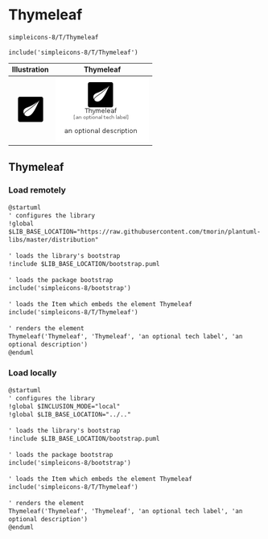 # Thymeleaf


```text
simpleicons-8/T/Thymeleaf
```

```text
include('simpleicons-8/T/Thymeleaf')
```



| Illustration | Thymeleaf |
| :---: | :---: |
| ![illustration for Illustration](../../simpleicons-8/T/Thymeleaf.png) | ![illustration for Thymeleaf](../../simpleicons-8/T/Thymeleaf.Local.png) |




## Thymeleaf

### Load remotely
```plantuml
@startuml
' configures the library
!global $LIB_BASE_LOCATION="https://raw.githubusercontent.com/tmorin/plantuml-libs/master/distribution"

' loads the library's bootstrap
!include $LIB_BASE_LOCATION/bootstrap.puml

' loads the package bootstrap
include('simpleicons-8/bootstrap')

' loads the Item which embeds the element Thymeleaf
include('simpleicons-8/T/Thymeleaf')

' renders the element
Thymeleaf('Thymeleaf', 'Thymeleaf', 'an optional tech label', 'an optional description')
@enduml
```

### Load locally
```plantuml
@startuml
' configures the library
!global $INCLUSION_MODE="local"
!global $LIB_BASE_LOCATION="../.."

' loads the library's bootstrap
!include $LIB_BASE_LOCATION/bootstrap.puml

' loads the package bootstrap
include('simpleicons-8/bootstrap')

' loads the Item which embeds the element Thymeleaf
include('simpleicons-8/T/Thymeleaf')

' renders the element
Thymeleaf('Thymeleaf', 'Thymeleaf', 'an optional tech label', 'an optional description')
@enduml
```

